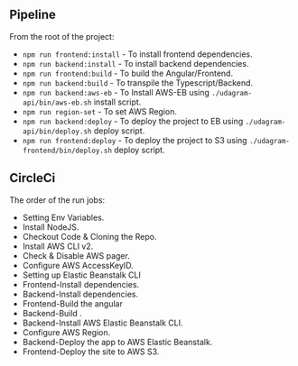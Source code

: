 
## Pipeline

From the root of the project:
- `npm run frontend:install`    - To install frontend dependencies.
- `npm run backend:install`     - To install backend dependencies.
- `npm run frontend:build`      - To build the Angular/Frontend.
- `npm run backend:build`       - To transpile the Typescript/Backend.
- `npm run backend:aws-eb`      - To Install AWS-EB using `./udagram-api/bin/aws-eb.sh` install script.
- `npm run region-set`      - To set AWS Region.          
- `npm run backend:deploy`      - To deploy the project to EB using `./udagram-api/bin/deploy.sh` deploy script.
- `npm run frontend:deploy`     - To deploy the project to S3 using `./udagram-frontend/bin/deploy.sh` deploy script.



## CircleCi

The order of the run jobs:
- Setting Env Variables.
- Install NodeJS.
- Checkout Code & Cloning the Repo.
- Install AWS CLI v2.
- Check & Disable AWS pager.
- Configure AWS AccessKeyID.
- Setting up Elastic Beanstalk CLI 
- Frontend-Install dependencies.
- Backend-Install dependencies.
- Frontend-Build the angular
- Backend-Build .
- Backend-Install AWS Elastic Beanstalk CLI.
- Configure AWS Region.
- Backend-Deploy the app to AWS Elastic Beanstalk.
- Frontend-Deploy the site to AWS S3.
